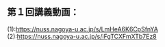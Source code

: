 ## 第１回講義動画：<br>
(1):https://nuss.nagoya-u.ac.jp/s/LmHeA6K6CpSfnYA <br>
(2):https://nuss.nagoya-u.ac.jp/s/iFgTCXFmXTb7Ez8
